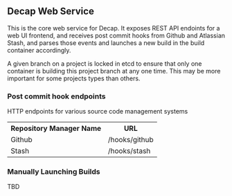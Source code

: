 ## Decap Web Service

This is the core web service for Decap.  It exposes REST API endoints
for a web UI frontend, and receives post commit hooks from Github
and Atlassian Stash, and parses those events and launches a new
build in the build container accordingly.

A given branch on a project is locked in etcd to ensure that only
one container is building this project branch at any one time.  This
may be more important for some projects types than others.

### Post commit hook endpoints

HTTP endpoints for various source code management systems

<table>
    <tr>
        <th>Repository Manager Name</th>
        <th>URL</th>
    </tr>
    <tr>
        <td>Github</td>
        <td>/hooks/github</td>
    </tr>
    <tr>
        <td>Stash</td>
        <td>/hooks/stash</td>
    </tr>
</table>

### Manually Launching Builds

TBD
